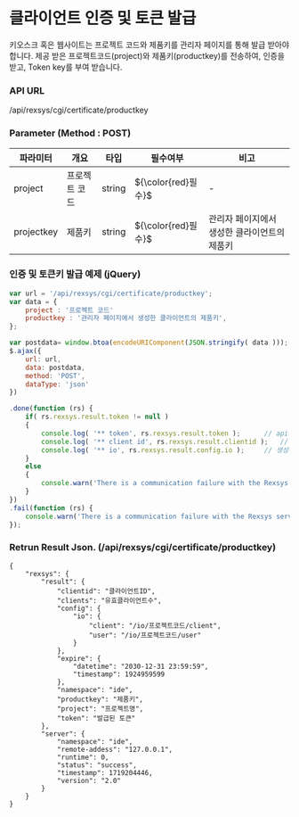 클라이언트 인증 및 토큰 발급
==========================

키오스크 혹은 웹사이트는 프로젝트 코드와 제품키를 관리자 페이지를 통해 발급 받아야 합니다.
제공 받은 프로젝트코드(project)와 제품키(productkey)를 전송하여, 인증을 받고, Token key를 부여 받습니다.

### API URL

/api/rexsys/cgi/certificate/productkey

### Parameter (Method : POST)

|파라미터|개요|타입|필수여부|비고|
|------|---|---|---|---|
|project|프로젝트 코드|string|${\color{red}필수}$|-|
|projectkey|제품키|string|${\color{red}필수}$|관리자 페이지에서 생성한 클라이언트의 제품키|

### 인증 및 토큰키 발급 예제 (jQuery)

```javascript
var url = '/api/rexsys/cgi/certificate/productkey';
var data = {
	project : '프로젝트 코드'
	productkey : '관리자 페이지에서 생성한 클라이언트의 제품키',
};

var postdata= window.btoa(encodeURIComponent(JSON.stringify( data )));
$.ajax({
	url: url,
	data: postdata,
	method: 'POST',
	dataType: 'json'
})

.done(function (rs) {
	if( rs.rexsys.result.token != null )
	{
		console.log( '** token', rs.rexsys.result.token );		// api 접근 가능한 토큰키
		console.log( '** client id', rs.rexsys.result.clientid );	// 제품키의 클라이언트 id
		console.log( '** io', rs.rexsys.result.config.io );		// 생성된 socketio 채널
	}
	else
	{
		console.warn('There is a communication failure with the Rexsys server.');
	}
})
.fail(function (rs) {
	console.warn('There is a communication failure with the Rexsys server.');
});
```

### Retrun Result Json. (/api/rexsys/cgi/certificate/productkey)

```
{
    "rexsys": {
        "result": {
            "clientid": "클라이언트ID",
            "clients": "유효클라이언트수",
            "config": {
                "io": {
                    "client": "/io/프로젝트코드/client",
                    "user": "/io/프로젝트코드/user"
                }
            },
            "expire": {
                "datetime": "2030-12-31 23:59:59",
                "timestamp": 1924959599
            },
            "namespace": "ide",
            "productkey": "제품키",
            "project": "프로젝트명",
            "token": "발급된 토큰"
        },
        "server": {
            "namespace": "ide",
            "remote-addess": "127.0.0.1",
            "runtime": 0,
            "status": "success",
            "timestamp": 1719204446,
            "version": "2.0"
        }
    }
}
```
